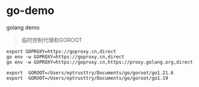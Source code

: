 # go-demo
golang demo


> 临时控制代理和GOROOT

```
export GOPROXY=https://goproxy.cn,direct
go env -w GOPROXY=https://goproxy.cn,direct
go env -w GOPROXY=https://goproxy.cn,https://proxy.golang.org,direct
```

```
export  GOROOT=/Users/eptrusttry/Documents/go/goroot/go1.21.6
export  GOROOT=/Users/eptrusttry/Documents/go/goroot/go1.19
```

